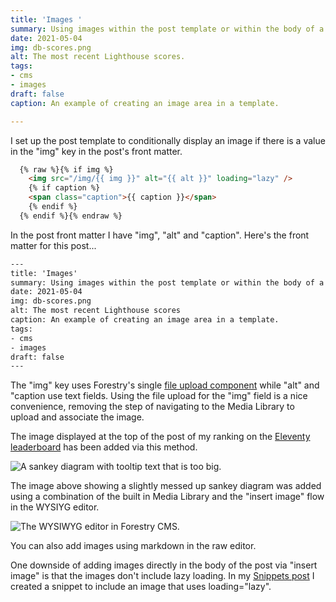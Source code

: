 ```yaml
---
title: 'Images '
summary: Using images within the post template or within the body of a post.
date: 2021-05-04
img: db-scores.png
alt: The most recent Lighthouse scores.
tags:
- cms
- images
draft: false
caption: An example of creating an image area in a template.

---
```

I set up the post template to conditionally display an image if there is a value in the "img" key in the post's front matter.

```html
  {% raw %}{% if img %}
    <img src="/img/{{ img }}" alt="{{ alt }}" loading="lazy" />
    {% if caption %}
    <span class="caption">{{ caption }}</span>
    {% endif %}
  {% endif %}{% endraw %}
```

In the post front matter I have "img", "alt" and "caption". Here's the front matter for this post...

```html
---
title: 'Images'
summary: Using images within the post template or within the body of a post.
date: 2021-05-04
img: db-scores.png
alt: The most recent Lighthouse scores
caption: An example of creating an image area in a template.
tags:
- cms
- images
draft: false
---
```

The "img" key uses Forestry's single [file upload component](https://forestry.io/docs/settings/fields/#file-upload) while "alt" and "caption use text fields. Using the file upload for the "img" field is a nice convenience, removing the step of navigating to the Media Library to upload and associate the image.

The image displayed at the top of the post of my ranking on the [Eleventy leaderboard](https://www.11ty.dev/speedlify/) has been added via this method.

![A sankey diagram with tooltip text that is too big.](/img/seven-times.png)

The image above showing a slightly messed up sankey diagram was added using a combination of the built in Media Library and the "insert image" flow in the WYSIYG editor.

![The WYSIWYG editor in Forestry CMS.](/img/insert-image.png)

You can also add images using markdown in the raw editor.

One downside of adding images directly in the body of the post via "insert image" is that the images don't include lazy loading. In my [Snippets post](/posts/snippets/) I created a snippet to include an image that uses loading="lazy".